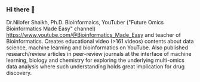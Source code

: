 ### Hi there 👋
Dr.Nilofer Shaikh, Ph.D. Bioinformaics, YouTuber ("Future Omics Bioinformatics Made Easy" channel) https://www.youtube.com/@Bioinformatics_Made_Easy and teacher of Bioinformatics. Creates educational video (>161 videos) contents about data science, machine learning and bioinformatics on YouTube. Also published research/review articles in peer-review journals at the interface of machine learning, biology and chemistry for exploring the underlying multi-omics data analysis where such understanding holds great implication for drug discovery.
<!--
**futureomics/futureomics** is a ✨ _special_ ✨ repository because its `README.md` (this file) appears on your GitHub profile.

Here are some ideas to get you started:

- 🔭 I’m currently working on ...
- 🌱 I’m currently learning ...
- 👯 I’m looking to collaborate on ...
- 🤔 I’m looking for help with ...
- 💬 Ask me about ...
- 📫 How to reach me: ...
- 😄 Pronouns: ...
- ⚡ Fun fact: ...
-->
